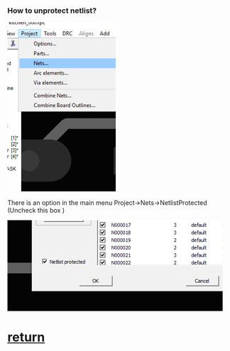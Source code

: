 ### How to unprotect netlist?

 ![](/pictures/nets_menu.png)
 
There is an option in the main menu Project->Nets->NetlistProtected (Uncheck this box )
 
 ![](/pictures/nl_protected.png)

# [return](How_to.md)
